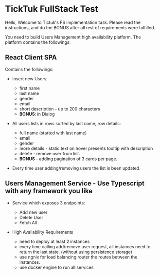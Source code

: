 # TickTuk FullStack Test

Hello,
Welcome to Tictuk's FS implementation task.
Please read the instructions, and do the BONUS after all rest of requirements were fulfilled.
 
You need to build Users Management high availability platform.
The platform contains the followings:

## React Client SPA
Contains the followings:

- Insert new Users:
	- first name
	- last name
	- gender
	- email
	- short description - up to 200 characters
	- **BONUS**: in Dialog

- All users lists in rows sorted by last name, row details:
	- full name (started with last name)
	- email
	- gender
	- more details - static text on hover presents tooltip with description
	- delete - remove user from list.
	- **BONUS** - adding pagination of 3 cards per page.
- Every time user adding/removing users the list is been updated.

## Users Management Service - Use Typescript with any framework you like
- Service which exposes 3 endpoints:
	- Add new user
	- Delete User
	- Fetch All
	
- High Availability Requirements
	- need to deploy at least 2 instances
	- every time calling add/remove user request, all instances need to return the last state. (without using persistence storage)
	- use ngnix for load balancing router the routes between the instances.
	- use docker engine to run all services
